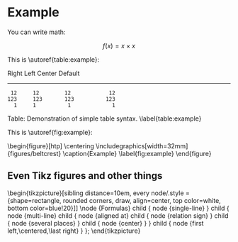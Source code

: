 # Example


You can write math:


$$
f (x) = x \times x
$$


This is \autoref{table:example}:

  Right     Left     Center     Default
-------     ------ ----------   -------
     12     12        12            12
    123     123       123          123
      1     1          1             1

Table:  Demonstration of simple table syntax.
\label{table:example}

This is \autoref{fig:example}:

\begin{figure}[htp]
  \centering
  \includegraphics[width=32mm]{figures/beltcrest}
  \caption{Example}
  \label{fig:example}
\end{figure}

## Even Tikz figures and other things

\begin{tikzpicture}[sibling distance=10em,
  every node/.style = {shape=rectangle, rounded corners,
    draw, align=center,
    top color=white, bottom color=blue!20}]]
  \node {Formulas}
    child { node {single-line} }
    child { node {multi-line}
      child { node {aligned at}
        child { node {relation sign} }
        child { node {several places} }
        child { node {center} } }
      child { node {first left,\\centered,\\last right} } };
\end{tikzpicture}
